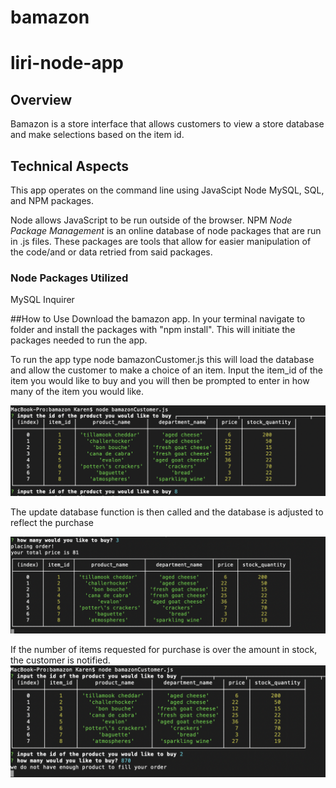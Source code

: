 # bamazon
# liri-node-app

## Overview

Bamazon is a store interface that allows customers to view a store database and make selections based on the item id. 

## Technical Aspects

This app operates on the command line using JavaScipt Node MySQL, SQL, and NPM packages.

Node allows JavaScript to be run outside of the browser.
NPM _Node Package Management_ is an online database of node packages that are run in .js files. These packages are tools that allow for easier manipulation of the code/and or data retried from said packages.

### Node Packages Utilized
MySQL
Inquirer


##How to Use
Download the bamazon app. In your terminal navigate to folder and install the packages with "npm install". This will initiate the packages needed to run the app.


To run the app type node bamazonCustomer.js this will load the database and allow the customer to make a choice of an item. Input the item_id of the item you would like to buy and you will then be prompted to enter in how many of the item you would like. 

![customer-order](/customer-order.png)


The update database function is then called and the database is adjusted to reflect the purchase

![update-db](/update-db.png)

If the number of items requested for purchase is over the amount in stock, the customer is notified.
![customer-overorder](/customer-overorder.png)